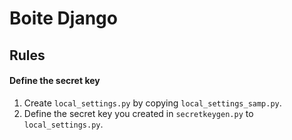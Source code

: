 # Boite Django

## Rules

#### Define the secret key

1. Create `local_settings.py` by copying `local_settings_samp.py`.
2. Define the secret key you created in `secretkeygen.py` to `local_settings.py`.
